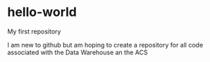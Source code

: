 # hello-world
My first repository

I am new to github but am hoping to create a repository for all code associated with the Data Warehouse an the ACS
